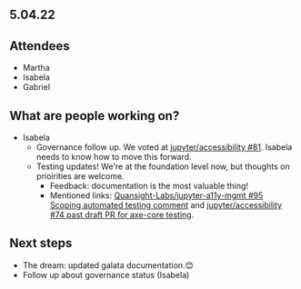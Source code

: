 ## 5.04.22

## Attendees

- Martha
- Isabela
- Gabriel

## What are people working on?

- Isabela
    - Governance follow up. We voted at [jupyter/accessibility #81](https://github.com/jupyter/accessibility/issues/81). Isabela needs to know how to move this forward.
    - Testing updates! We're at the foundation level now, but thoughts on prioirities are welcome.
        - Feedback: documentation is the most valuable thing! 
        - Mentioned links: [Quansight-Labs/jupyter-a11y-mgmt #95 Scoping automated testing comment](https://github.com/Quansight-Labs/jupyter-a11y-mgmt/issues/95#issuecomment-1112427588) and [jupyter/accessibility #74 past draft PR for axe-core testing](https://github.com/jupyter/accessibility/pull/74).

## Next steps

- The dream: updated galata documentation.😊
- Follow up about governance status (Isabela)